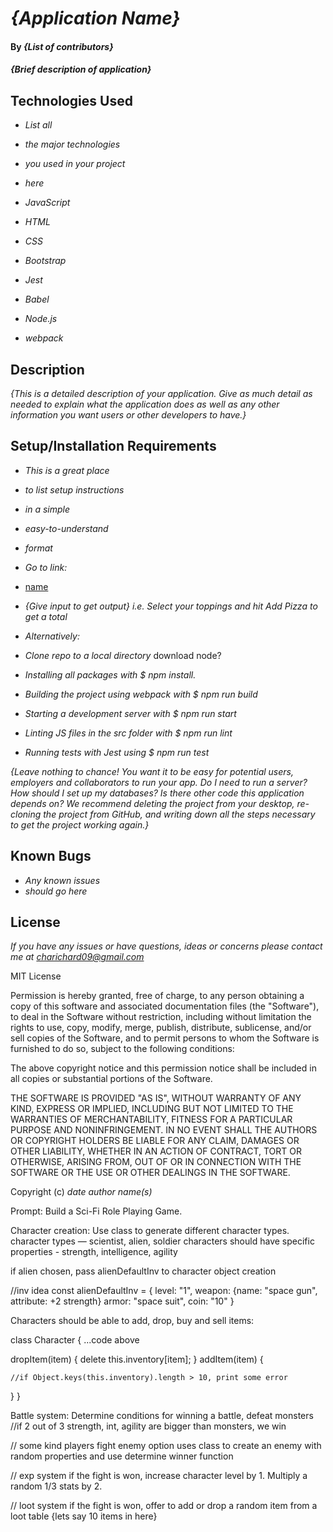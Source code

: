 # _{Application Name}_

#### By _**{List of contributors}**_

#### _{Brief description of application}_

## Technologies Used

* _List all_
* _the major technologies_
* _you used in your project_
* _here_

* _JavaScript_
* _HTML_
* _CSS_
* _Bootstrap_
* _Jest_
* _Babel_
* _Node.js_ 
* _webpack_

## Description

_{This is a detailed description of your application. Give as much detail as needed to explain what the application does as well as any other information you want users or other developers to have.}_

## Setup/Installation Requirements

* _This is a great place_
* _to list setup instructions_
* _in a simple_
* _easy-to-understand_
* _format_

* _Go to link:_
* [name](https://charichard09.github.io/name)
* _{Give input to get output} i.e. Select your toppings and hit Add Pizza to get a total_

* _Alternatively:_
* _Clone repo to a local directory_
download node?
* _Installing all packages with $ npm install._
* _Building the project using webpack with $ npm run build_
* _Starting a development server with $ npm run start_
* _Linting JS files in the src folder with $ npm run lint_
* _Running tests with Jest using $ npm run test_

_{Leave nothing to chance! You want it to be easy for potential users, employers and collaborators to run your app. Do I need to run a server? How should I set up my databases? Is there other code this application depends on? We recommend deleting the project from your desktop, re-cloning the project from GitHub, and writing down all the steps necessary to get the project working again.}_

## Known Bugs

* _Any known issues_
* _should go here_

## License

_If you have any issues or have questions, ideas or concerns please contact me at [charichard09@gmail.com](mailto:charichard09@gmail.com)_

MIT License

Permission is hereby granted, free of charge, to any person obtaining a copy
of this software and associated documentation files (the "Software"), to deal
in the Software without restriction, including without limitation the rights
to use, copy, modify, merge, publish, distribute, sublicense, and/or sell
copies of the Software, and to permit persons to whom the Software is
furnished to do so, subject to the following conditions:

The above copyright notice and this permission notice shall be included in all
copies or substantial portions of the Software.

THE SOFTWARE IS PROVIDED "AS IS", WITHOUT WARRANTY OF ANY KIND, EXPRESS OR
IMPLIED, INCLUDING BUT NOT LIMITED TO THE WARRANTIES OF MERCHANTABILITY,
FITNESS FOR A PARTICULAR PURPOSE AND NONINFRINGEMENT. IN NO EVENT SHALL THE
AUTHORS OR COPYRIGHT HOLDERS BE LIABLE FOR ANY CLAIM, DAMAGES OR OTHER
LIABILITY, WHETHER IN AN ACTION OF CONTRACT, TORT OR OTHERWISE, ARISING FROM,
OUT OF OR IN CONNECTION WITH THE SOFTWARE OR THE USE OR OTHER DEALINGS IN THE
SOFTWARE.

Copyright (c) _date_ _author name(s)_





Prompt: Build a Sci-Fi Role Playing Game.

Character creation: 
Use class to generate different character types. 
  character types — scientist, alien, soldier
  characters should have specific properties - strength, intelligence, agility

  if alien chosen, pass alienDefaultInv to character object creation

//inv idea
const alienDefaultInv = {
  level: "1",
  weapon: {name: "space gun", attribute: +2 strength}
  armor: "space suit",
  coin: "10"
  }




Characters should be able to add, drop, buy and sell items:

class Character {
  ...code above

  dropItem(item) {
    delete this.inventory[item];
  }
  addItem(item) {

    //if Object.keys(this.inventory).length > 10, print some error 
  }
}


Battle system: 
Determine conditions for winning a battle, defeat monsters
//if 2 out of 3 strength, int, agility are bigger than monsters, we win

// some kind players
fight enemy option uses class to create an enemy with random properties and use determine winner function 

// exp system
if the fight is won, increase character level by 1. Multiply a random 1/3 stats by 2.

// loot system
if the fight is won, offer to add or drop a random item from a loot table {lets say 10 items in here}


